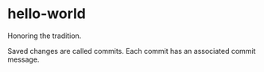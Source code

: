 # hello-world
Honoring the tradition.

Saved changes are called commits. Each commit has an associated commit message.
